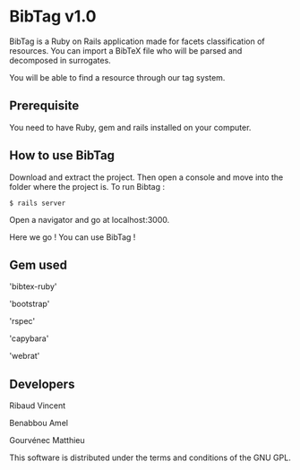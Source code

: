 BibTag v1.0
===========

BibTag is a Ruby on Rails application made for facets classification of resources.
You can import a BibTeX file who will be parsed and decomposed in surrogates. 

You will be able to find a resource through our tag system.

Prerequisite
----------
You need to have Ruby, gem and rails installed on your computer.

How to use BibTag
----------
Download and extract the project. Then open a console and move into the folder where the project is.
To run Bibtag :

    $ rails server

Open a navigator and go at localhost:3000.

Here we go ! You can use BibTag !

Gem used
----------

'bibtex-ruby'

'bootstrap'

'rspec'

'capybara'

'webrat'

Developers
----------

Ribaud Vincent

Benabbou Amel

Gourvénec Matthieu


This software is distributed under the terms and conditions of the GNU GPL.
